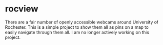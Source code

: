 rocview
=======

There are a fair number of openly accessible webcams around University of Rochester. This is a simple project to show them all as pins on a map to easily navigate through them all. I am no longer actively working on this project.
